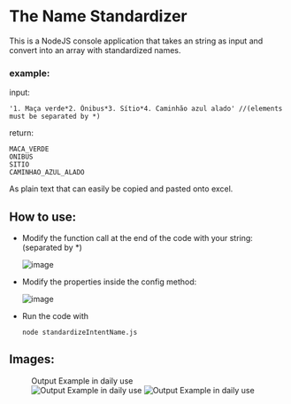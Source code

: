 <h1>The Name Standardizer</h1>

This is a NodeJS console application that takes an string as input and convert into an array with standardized names.

<h3>example:</h3>
input:

```
'1. Maça verde*2. Ônibus*3. Sítio*4. Caminhão azul alado' //(elements must be separated by *)
```

return:

```
MACA_VERDE
ONIBUS
SITIO
CAMINHAO_AZUL_ALADO
```
As plain text that can easily be copied and pasted onto excel.

<h2>How to use:</h2>

<ul>
  <li>Modify the function call at the end of the code with your string: (separated by *)</li>

![image](https://user-images.githubusercontent.com/65919238/184282361-23792c66-1e8e-4a4c-be27-0208dc3a9ea3.png)


 <li>Modify the properties inside the config method:</li>

![image](https://user-images.githubusercontent.com/65919238/184282814-daa9ba9a-4ca0-4131-9f69-a0f90ffa57d9.png)

 <li>Run the code with </li>

```
node standardizeIntentName.js
```
</ul>
<h2>Images:</h2>
<figure>
  <figcaption>Output Example in daily use</figcaption>
  <img src="https://user-images.githubusercontent.com/65919238/184281472-a2493805-acb1-467c-be3e-8eeafb9cb7ad.PNG" alt="Output Example in daily use" title="Output Example in daily use" />
  <img src="https://user-images.githubusercontent.com/65919238/184283293-f8d85f10-494d-4acf-93b9-e42497054060.png" alt="Output Example in daily use" title="Output Example in daily use" />  
</figure>
